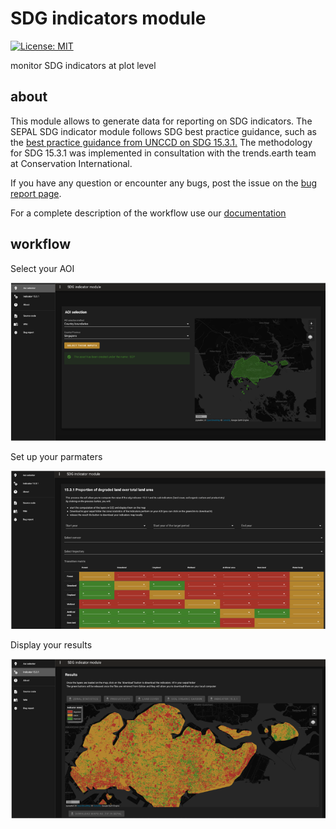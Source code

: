 # SDG indicators module

[![License: MIT](https://img.shields.io/badge/License-MIT-yellow.svg)](https://opensource.org/licenses/MIT)

monitor SDG indicators at plot level

## about 

This module allows to generate data for reporting on SDG indicators. The SEPAL SDG indicator module follows SDG best practice guidance, such as the [best practice guidance from UNCCD on SDG 15.3.1.](https://prais.unccd.int/sites/default/files/helper_documents/4-GPG_15.3.1_EN.pdf) The methodology for SDG 15.3.1 was implemented in consultation with the trends.earth team at Conservation International.

If you have any question or encounter any bugs, post the issue on the [bug report page](https://github.com/12rambau/sdg_indicators_module/issues/new).  

For a complete description of the workflow use our [documentation](https://github.com/12rambau/sdg_indicators_module/blob/master/doc/doc.md)

## workflow

Select your AOI
  
![select aoi](https://raw.githubusercontent.com/12rambau/sdg_indicators_module/master/doc/img/aoi_select.png)

Set up your parmaters  
  
![setup your parameters](https://raw.githubusercontent.com/12rambau/sdg_indicators_module/master/doc/img/parameters.png)

Display your results  
  
![display results](https://raw.githubusercontent.com/12rambau/sdg_indicators_module/master/doc/img/results.png)

